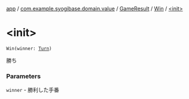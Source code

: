 [app](../../../index.md) / [com.example.syogibase.domain.value](../../index.md) / [GameResult](../index.md) / [Win](index.md) / [&lt;init&gt;](./-init-.md)

# &lt;init&gt;

`Win(winner: `[`Turn`](../../-turn/index.md)`)`

勝ち

### Parameters

`winner` - 勝利した手番